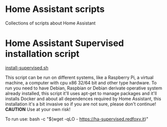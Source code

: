 # Home Assistant scripts

Collections of scripts about Home Assistant

# Home Assistant Supervised installation script
[install-supervised.sh](install-supervised.sh)

This script can be run on different systems, like a Raspberry Pi, a virtual machine, a computer with cpu x86 32/64 bit and other type hardware.
To run you need to have Debian, Raspbian or Debian derivate operative system already installed, this script it'll uses apt-get to manage packages and it'll installs Docker and about all dependences required by Home Assistant, this installation it's a bit invasive so if you are not sure, please don't continue!
**CAUTION** Use at your own risk!

To run use:
bash -c "$(wget -qLO - https://ha-supervised.redfoxy.it)"
